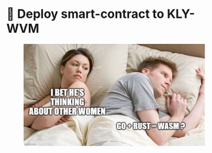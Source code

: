 # 📃 Deploy smart-contract to KLY-WVM

<figure><img src="../../.gitbook/assets/How_To_Deploy_To_Kly_Wvm.jpg" alt=""><figcaption></figcaption></figure>
